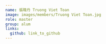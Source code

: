 ```yaml
---
name: 張暐丹 Truong Viet Toan 
image: images/members/Truong Viet Toan.jpg 
role: master
group: alum
links:
  github: link_to_github 
---
```

